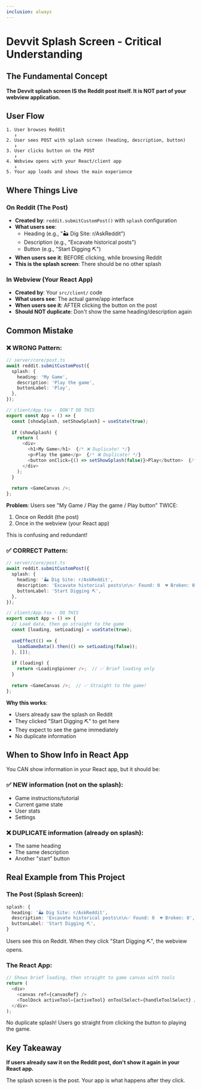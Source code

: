 ```yaml
---
inclusion: always
---
```


# Devvit Splash Screen - Critical Understanding

## The Fundamental Concept

**The Devvit splash screen IS the Reddit post itself. It is NOT part of your webview application.**

## User Flow

```
1. User browses Reddit
   ↓
2. User sees POST with splash screen (heading, description, button)
   ↓
3. User clicks button on the POST
   ↓
4. Webview opens with your React/client app
   ↓
5. Your app loads and shows the main experience
```

## Where Things Live

### On Reddit (The Post)
- **Created by**: `reddit.submitCustomPost()` with `splash` configuration
- **What users see**: 
  - Heading (e.g., "🏜️ Dig Site: r/AskReddit")
  - Description (e.g., "Excavate historical posts")
  - Button (e.g., "Start Digging ⛏️")
- **When users see it**: BEFORE clicking, while browsing Reddit
- **This is the splash screen**: There should be no other splash

### In Webview (Your React App)
- **Created by**: Your `src/client/` code
- **What users see**: The actual game/app interface
- **When users see it**: AFTER clicking the button on the post
- **Should NOT duplicate**: Don't show the same heading/description again

## Common Mistake

### ❌ WRONG Pattern:

```typescript
// server/core/post.ts
await reddit.submitCustomPost({
  splash: {
    heading: 'My Game',
    description: 'Play the game',
    buttonLabel: 'Play',
  },
});

// client/App.tsx - DON'T DO THIS
export const App = () => {
  const [showSplash, setShowSplash] = useState(true);
  
  if (showSplash) {
    return (
      <div>
        <h1>My Game</h1>  {/* ❌ Duplicate! */}
        <p>Play the game</p>  {/* ❌ Duplicate! */}
        <button onClick={() => setShowSplash(false)}>Play</button>  {/* ❌ Duplicate! */}
      </div>
    );
  }
  
  return <GameCanvas />;
};
```

**Problem**: Users see "My Game / Play the game / Play button" TWICE:
1. Once on Reddit (the post)
2. Once in the webview (your React app)

This is confusing and redundant!

### ✅ CORRECT Pattern:

```typescript
// server/core/post.ts
await reddit.submitCustomPost({
  splash: {
    heading: '🏜️ Dig Site: r/AskReddit',
    description: 'Excavate historical posts\n\n✅ Found: 0  💔 Broken: 0',
    buttonLabel: 'Start Digging ⛏️',
  },
});

// client/App.tsx - DO THIS
export const App = () => {
  // Load data, then go straight to the game
  const [loading, setLoading] = useState(true);
  
  useEffect(() => {
    loadGameData().then(() => setLoading(false));
  }, []);
  
  if (loading) {
    return <LoadingSpinner />;  // ✅ Brief loading only
  }
  
  return <GameCanvas />;  // ✅ Straight to the game!
};
```

**Why this works**: 
- Users already saw the splash on Reddit
- They clicked "Start Digging ⛏️" to get here
- They expect to see the game immediately
- No duplicate information

## When to Show Info in React App

You CAN show information in your React app, but it should be:

### ✅ NEW information (not on the splash):
- Game instructions/tutorial
- Current game state
- User stats
- Settings

### ❌ DUPLICATE information (already on splash):
- The same heading
- The same description
- Another "start" button

## Real Example from This Project

### The Post (Splash Screen):
```typescript
splash: {
  heading: '🏜️ Dig Site: r/AskReddit',
  description: 'Excavate historical posts\n\n✅ Found: 0  💔 Broken: 0',
  buttonLabel: 'Start Digging ⛏️',
}
```

Users see this on Reddit. When they click "Start Digging ⛏️", the webview opens.

### The React App:
```typescript
// Shows brief loading, then straight to game canvas with tools
return (
  <div>
    <canvas ref={canvasRef} />
    <ToolDock activeTool={activeTool} onToolSelect={handleToolSelect} />
  </div>
);
```

No duplicate splash! Users go straight from clicking the button to playing the game.

## Key Takeaway

**If users already saw it on the Reddit post, don't show it again in your React app.**

The splash screen is the post. Your app is what happens after they click.
